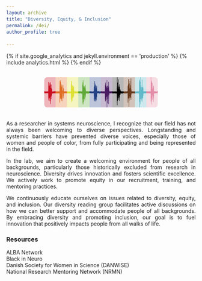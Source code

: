 ```yaml
---
layout: archive
title: "Diversity, Equity, & Inclusion"
permalink: /dei/
author_profile: true

---
```

<html>
<head>
  
{% if site.google_analytics and jekyll.environment == 'production' %}
{% include analytics.html %}
{% endif %}

</head>
<body>
  
<br>
<center><img src="/images/diversity_resp.jpg" style="width:60%; border-radius: 8px"></center>
<br>
  
<p align = "justify">As a researcher in systems neuroscience, I recognize that our field has not always been welcoming to diverse perspectives. Longstanding and systemic barriers have prevented diverse voices, especially those of women and people of color, from fully participating and being represented in the field.</p>

<p align = "justify">In the lab, we aim to create a welcoming environment for people of all backgrounds, particularly those historically excluded from research in neuroscience. Diversity drives innovation and fosters scientific excellence. We actively work to promote equity in our recruitment, training, and mentoring practices.</p>
  
<p align = "justify">We continuously educate ourselves on issues related to diversity, equity, and inclusion. Our diversity reading group facilitates active discussions on how we can better support and accommodate people of all backgrounds. By embracing diversity and promoting inclusion, our goal is to fuel innovation that positively impacts people from all walks of life.</p>
  
<h3>Resources</h3>
  <a href="https://www.alba.network/" style="text-decoration: none" target="_blank">ALBA Network</a>
  <br><a href="https://blackinneuro.com/" style="text-decoration: none" target="_blank">Black in Neuro</a>
  <br><a href="https://danwise.org/" style="text-decoration: none" target="_blank">Danish Society for Women in Science (DANWISE)</a>
  <br><a href="https://nrmnet.net/" style="text-decoration: none" target="_blank">National Research Mentoring Network (NRMN)</a>

</body>
</html>
